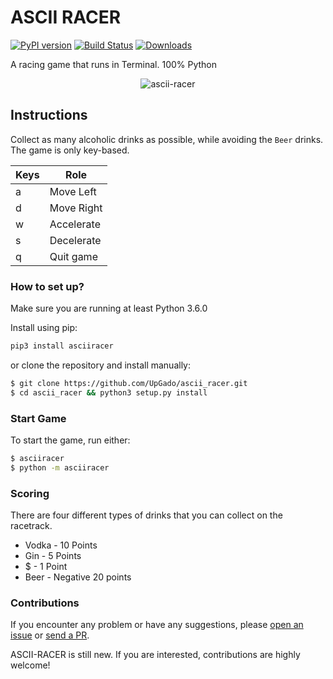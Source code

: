 # ASCII RACER

[![PyPI version](https://badge.fury.io/py/asciiracer.svg)](https://badge.fury.io/py/asciiracer)
[![Build Status](https://travis-ci.com/UpGado/ascii_racer.svg?branch=master)](https://travis-ci.com/UpGado/ascii_racer)
[![Downloads](https://pepy.tech/badge/asciiracer)](https://pepy.tech/project/asciiracer)

A racing game that runs in Terminal. 100% Python

<p align="center"><img src="https://raw.githubusercontent.com/UpGado/ascii_racer/master/docs/gameplay.gif" alt="ascii-racer"/></p>

## Instructions

Collect as many alcoholic drinks as possible, while avoiding the `Beer` drinks. The game is only key-based.

| Keys | Role        |
|------|-------------|
| a    | Move Left   |
| d    | Move Right  |
| w    | Accelerate  |
| s    |  Decelerate |
| q    |  Quit game  |

### How to set up?
Make sure you are running at least Python 3.6.0

Install using pip:
```bash
pip3 install asciiracer
```
or clone the repository and install manually:

```bash
$ git clone https://github.com/UpGado/ascii_racer.git
$ cd ascii_racer && python3 setup.py install
```

### Start Game
To start the game, run either:
```bash
$ asciiracer
$ python -m asciiracer
```

### Scoring
There are four different types of drinks that you can collect on the racetrack. 
* Vodka - 10 Points
* Gin - 5 Points
* $ - 1 Point
* Beer - Negative 20 points

### Contributions
If you encounter any problem or have any suggestions, please [open an issue](https://github.com/UpGado/ascii_racer/issues/new) or [send a PR](https://github.com/UpGado/ascii_racer/pulls).

ASCII-RACER is still new. If you are interested, contributions are highly welcome!
